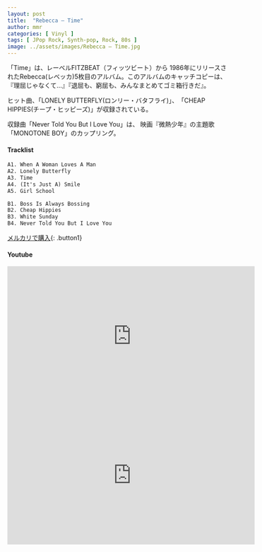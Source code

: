 ```yaml
---
layout: post
title:  "Rebecca – Time"
author: mmr
categories: [ Vinyl ]
tags: [ JPop Rock, Synth-pop, Rock, 80s ]
image: ../assets/images/Rebecca – Time.jpg
---
```


「Time」は、レーベルFITZBEAT（フィッツビート）から 1986年にリリースされたRebecca(レベッカ)5枚目のアルバム。このアルバムのキャッチコピーは、『理屈じゃなくて…』『退屈も、窮屈も、みんなまとめてゴミ箱行きだ』。

ヒット曲、「LONELY BUTTERFLY(ロンリー・バタフライ)」、　「CHEAP HIPPIES(チープ・ヒッピーズ)」が収録されている。

収録曲「Never Told You But I Love You」は、
映画『微熱少年』の主題歌「MONOTONE BOY」のカップリング。

#### Tracklist
```md
A1. When A Woman Loves A Man
A2. Lonely Butterfly
A3. Time
A4. (It's Just A) Smile
A5. Girl School

B1. Boss Is Always Bossing
B2. Cheap Hippies
B3. White Sunday
B4. Never Told You But I Love You
```

[メルカリで購入](https://jp.mercari.com/item/m74901266311?afid=6142608987){: .button1}

#### Youtube
<iframe width="560" height="315" src="https://www.youtube.com/embed/IHuMjO9g0Bw?si=xg7jMwRxFEGpTRiP" title="YouTube video player" frameborder="0" allow="accelerometer; autoplay; clipboard-write; encrypted-media; gyroscope; picture-in-picture; web-share" referrerpolicy="strict-origin-when-cross-origin" allowfullscreen></iframe>

<iframe width="560" height="315" src="https://www.youtube.com/embed/9TTXS-CJMX4?si=kqauTe0g4L9o7D6F" title="YouTube video player" frameborder="0" allow="accelerometer; autoplay; clipboard-write; encrypted-media; gyroscope; picture-in-picture; web-share" referrerpolicy="strict-origin-when-cross-origin" allowfullscreen></iframe>
